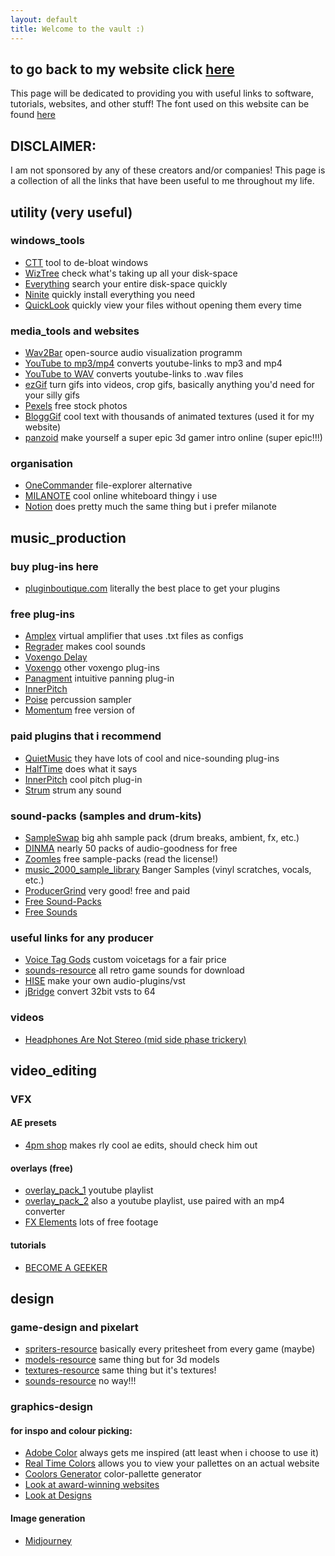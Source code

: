```yaml
---
layout: default
title: Welcome to the vault :)
---
```

## to go back to my website click [here](https://monkemanmatt.webflow.io/) 

This page will be dedicated to providing you with useful links to software, tutorials, websites, and other stuff!
The font used on this website can be found [here](https://github.com/IdreesInc/Minecraft-Font/tree/main)



## DISCLAIMER: 
I am not sponsored by any of these creators and/or companies! 
This page is a collection of all the links that have been useful to me throughout my life.



## utility (very useful)
### windows_tools
- [CTT](https://github.com/ChrisTitusTech/winutil) tool to de-bloat windows
- [WizTree](https://www.diskanalyzer.com/) check what's taking up all your disk-space
- [Everything](https://www.voidtools.com/downloads/) search your entire disk-space quickly
- [Ninite](https://ninite.com/) quickly install everything you need
- [QuickLook](https://apps.microsoft.com/detail/9nv4bs3l1h4s?hl=en-us&gl=US) quickly view your files without opening them every time


### media_tools and websites
- [Wav2Bar](https://picorims.github.io/wav2bar-website/) open-source audio visualization programm 
- [YouTube to mp3/mp4](https://de.convert2mp3.club/index_13.html) converts youtube-links to mp3 and mp4
- [YouTube to WAV](https://yttowav.com/) converts youtube-links to .wav files
- [ezGif](https://ezgif.com/) turn gifs into videos, crop gifs, basically anything you'd need for your silly gifs
- [Pexels](https://www.pexels.com/) free stock photos
- [BloggGif](https://en.bloggif.com/text) cool text with thousands of animated textures (used it for my website)
- [panzoid](https://panzoid.com/creations) make yourself a super epic 3d gamer intro online (super epic!!!)


### organisation
- [OneCommander](https://www.onecommander.com/) file-explorer alternative
- [MILANOTE](https://www.milanote.com/refer/rcFNN4goXqxcauIRUX) cool online whiteboard thingy i use
- [Notion](https://www.notion.com/product) does pretty much the same thing but i prefer milanote




## music_production 
### buy plug-ins here
- [pluginboutique.com](https://www.pluginboutique.com/) literally the best place to get your plugins

### free plug-ins 
- [Amplex](https://nalexplugins.blogspot.com/2024/11/amplex-multiamp.html) virtual amplifier that uses .txt files as configs
- [Regrader](https://www.igorski.nl/download/regrader) makes cool sounds
- [Voxengo Delay](https://www.voxengo.com/product/sounddelay/)
- [Voxengo](https://www.voxengo.com) other voxengo plug-ins
- [Panagment](https://www.auburnsounds.com/products/Panagement.html) intuitive panning plug-in
- [InnerPitch](https://www.auburnsounds.com/products/InnerPitch.html)
- [Poise](https://www.onesmallclue.com/) percussion sampler
- [Momentum](https://www.bigfishaudio.com/momentum.html) free version of 

### paid plugins that i recommend
- [QuietMusic](https://quietmusic.eu/) they have lots of cool and nice-sounding plug-ins
- [HalfTime](https://www.cableguys.com/halftime) does what it says
- [InnerPitch](https://www.auburnsounds.com/products/InnerPitch.html) cool pitch plug-in
- [Strum](https://lese.io/plugin/strum/) strum any sound

### sound-packs (samples and drum-kits)
- [SampleSwap](https://sampleswap.org/filebrowser-new.php) big ahh sample pack (drum breaks, ambient, fx, etc.)
- [DINMA](https://www.officialdinma.com/shop) nearly 50 packs of audio-goodness for free
- [Zoomles](https://www.youtube.com/@zoomelssamples3267) free sample-packs (read the license!)
- [music_2000_sample_library](https://soundpacks.com/free-sound-packs/music-2000-sample-library/) Banger Samples (vinyl scratches, vocals, etc.)
- [ProducerGrind](https://producergrind.com/collections/free-packs) very good! free and paid 
- [Free Sound-Packs](https://soundpacks.com)
- [Free Sounds](https://freesound.org/)

### useful links for any producer
- [Voice Tag Gods](https://www.voicetaggods.com/) custom voicetags for a fair price
- [sounds-resource](https://www.sounds-resource.com/) all retro game sounds for download
- [HISE](https://github.com/christophhart/HISE) make your own audio-plugins/vst
- [jBridge](https://jstuff.wordpress.com/jbridge/) convert 32bit vsts to 64

### videos
- [Headphones Are Not Stereo (mid side phase trickery)](https://youtu.be/uZ9WQDojQt8?si=CoLu_FVFPMAjsrnk)




## video_editing 
### VFX
#### AE presets
- [4pm shop](https://payhip.com/4pmvfx) makes rly cool ae edits, should check him out

#### overlays (free)
- [overlay_pack_1](https://www.youtube.com/watch?v=ORa5wLF6Hr0&list=PLLY3ahhBZ3dZEIRMoBovjbu5OAKq1SWuG) youtube playlist
- [overlay_pack_2](https://www.youtube.com/watch?v=Hg9b2GwlVk4&list=PL9OdMIUuBl3b4II-9uRtLX6ASkUoAtc0t) also a youtube playlist, use paired with an mp4 converter 
- [FX Elements](https://www.fxelements.com/guide/free-videos-overlays) lots of free footage

#### tutorials
- [BECOME A GEEKER](https://youtu.be/pQDpxspELcI?si=HNwLAxUBrEFe7y5P)




## design 
### game-design and pixelart
- [spriters-resource](https://www.spriters-resource.com/) basically every pritesheet from every game (maybe)
- [models-resource](https://www.models-resource.com/) same thing but for 3d models
- [textures-resource](https://www.textures-resource.com/) same thing but it's textures!
- [sounds-resource](https://www.sounds-resource.com/) no way!!! 


### graphics-design
#### for inspo and colour picking: 
- [Adobe Color](https://color.adobe.com/explore) always gets me inspired (att least when i choose to use it)
- [Real Time Colors](https://www.realtimecolors.com/) allows you to view your pallettes on an actual website 
- [Coolors Generator](https://coolors.co/540d6e-ee4266-ffd23f-f3fcf0-1f271b) color-pallette generator
- [Look at award-winning websites](https://www.awwwards.com/websites/)
- [Look at Designs](https://dribbble.com/)

#### Image generation
- [Midjourney](https://www.midjourney.com/home)


